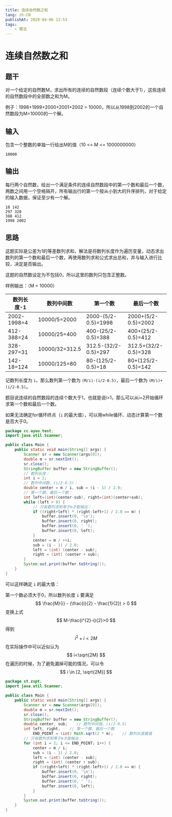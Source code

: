 ```yaml
---
title: 连续自然数之和
lang: zh-CN
publishAt: 2020-04-06 12:53
tags:
    - 算法
---
```


# 连续自然数之和

<RevisionInfo />

## 题干

对一个给定的自然数M，求出所有的连续的自然数段（连续个数大于1），这些连续的自然数段中的全部数之和为M。

例子：1998+1999+2000+2001+2002 = 10000，所以从1998到2002的一个自然数段为M=10000的一个解。

## 输入

包含一个整数的单独一行给出M的值（10 <= M <= 1000000000）

```text
10000
```

## 输出

每行两个自然数，给出一个满足条件的连续自然数段中的第一个数和最后一个数，两数之间用一个空格隔开，所有输出行的第一个按从小到大的升序排列，对于给定的输入数据，保证至少有一个解。

```text
18 142
297 328
388 412
1998 2002
```

## 思路

这题实际是公差为1的等差数列求和，解法是将数列长度作为遍历变量，动态求出数列的第一个数和最后一个数，再使用数列求和公式求出总和，并与输入进行比较，决定是否输出。

这题的自然数设定为不包括0，所以这里的数列只包含正整数。

样例输出：（M = 10000）

| 数列长度-1  | 数列中间数     | 第一个数             | 最后一个数           |
| ----------- | -------------- | -------------------- | -------------------- |
| 2002-1998=4 | 10000/5=2000   | 2000-(5/2-0.5)=1998  | 2000+(5/2-0.5)=2002  |
| 412-388=24  | 10000/25=400   | 400-(25/2-0.5)=388   | 400+(25/2-0.5)=412   |
| 328-297=31  | 10000/32=312.5 | 312.5-(32/2-0.5)=297 | 312.5+(32/2-0.5)=328 |
| 142-18=124  | 10000/125=80   | 80-(125/2-0.5)=18    | 80+(125/2-0.5)=142   |

记数列长度为 `i`，那么数列第一个数为 `(M/i)-(i/2-0.5)`，最后一个数为 `(M/i)+(i/2-0.5)`。

题目说连续的自然数段的连续个数大于1，也就是说i>1，那么可以从i=2开始循环求第一个数和最后一个数。

如果无法确定for循环终点（`i` 的最大值），可以用while循环、动态计算第一个数是否大于0。

```java :line-numbers
package cc.ayuu.test;
import java.util.Scanner;

public class Main {
    public static void main(String[] args) {
        Scanner sr = new Scanner(args[0]);
        double m = sr.nextInt();
        sr.close();
        StringBuffer buffer = new StringBuffer();
        // 数列长度：
        int i = 2;
        // 数列中间数、(i/2-0.5)：
        double center = m / i, sub = (i - 1) / 2.0;
        // 第一个数、最后一个数：
        int left=(int)(center-sub), right=(int)(center+sub);
        while (left > 0) {
            // 只有数列求和等于m才能输出：
            if ((right+left) * (right-left+1) / 2.0 == m) {
                buffer.insert(0, '\n');
                buffer.insert(0, right);
                buffer.insert(0, ' ');
                buffer.insert(0, left);
            }
            center = m / ++i;
            sub = (i - 1) / 2.0;
            left = (int) (center - sub);
            right = (int) (center + sub);
        }
        System.out.print(buffer.toString());
    }
}
```

可以这样确定 `i` 的最大值：

第一个数必须大于0，所以数列长度 `i` 要满足
$$
\frac{M}{i} - (\frac{i}{2} - \frac{1}{2}) > 0
$$
变换上式
$$
M-\frac{i^{2}-i}{2}>0
$$
得到
$$
i^{2}+i<2M
$$
在实际操作中可以近似认为
$$
i<\sqrt{2M}
$$
在遍历的时候，为了避免漏掉可能的情况，可以令
$$
i \in [2, \sqrt{2M}]
$$

```java :line-numbers
package st.zspt;
import java.util.Scanner;

public class Main {
    public static void main(String[] args) {
        Scanner sr = new Scanner(args[0]);
        double m = sr.nextInt();
        sr.close();
        StringBuffer buffer = new StringBuffer();
        double center, sub;    // 数列中间值、(i/2-0.5)
        int left, right,    // 第一个数、最后一个数
            END_POINT = (int) Math.sqrt(2 * m);    // 数列长度最值
        // 只有数列求和等于m才能输出：
        for (int i = 2; i <= END_POINT; i++) {
            center = m / i;
            sub = (i - 1) / 2.0;
            left = (int) (center - sub);
            right = (int) (center + sub);
            if ((right+left) * (right-left+1) / 2.0 == m) {
                buffer.insert(0, '\n');
                buffer.insert(0, right);
                buffer.insert(0, ' ');
                buffer.insert(0, left);
            }
        }
        System.out.print(buffer.toString());
    }
}
```

